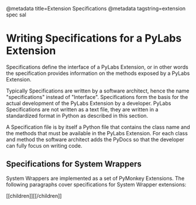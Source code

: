 @metadata title=Extension Specifications
@metadata tagstring=extension spec sal


# Writing Specifications for a PyLabs Extension

Specifications define the interface of a PyLabs Extension, or in other words the specification provides information on the methods exposed by a PyLabs Extension.

Typically Specifications are written by a software architect, hence the name "specifications" instead of "Interface". Specifications form the basis for the actual development of the PyLabs Extension by a developer. PyLabs Specifications are not written as a text file, they are written in a standardized format in Python as described in this section.

A Specification file is by itself a Python file that contains the class name and the methods that must be available in the PyLabs Extension. For each class and method the software architect adds the PyDocs so that the developer can fully focus on writing code.

## Specifications for System Wrappers

System Wrappers are implemented as a set of PyMonkey Extensions. The following paragraphs cover specifications for System Wrapper extensions:

[[children]][[/children]]